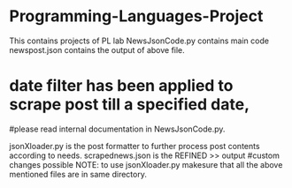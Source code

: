 # Programming-Languages-Project
This contains projects of PL lab
NewsJsonCode.py contains main code
newspost.json contains the output of above file.
# date filter has been applied to scrape post till a specified date,
#please read internal documentation in NewsJsonCode.py.

jsonXloader.py is the post formatter to further process post contents according to needs.
scrapednews.json is the REFINED >> output #custom changes possible
NOTE: to use jsonXloader.py makesure that all the above mentioned files are in same directory.
